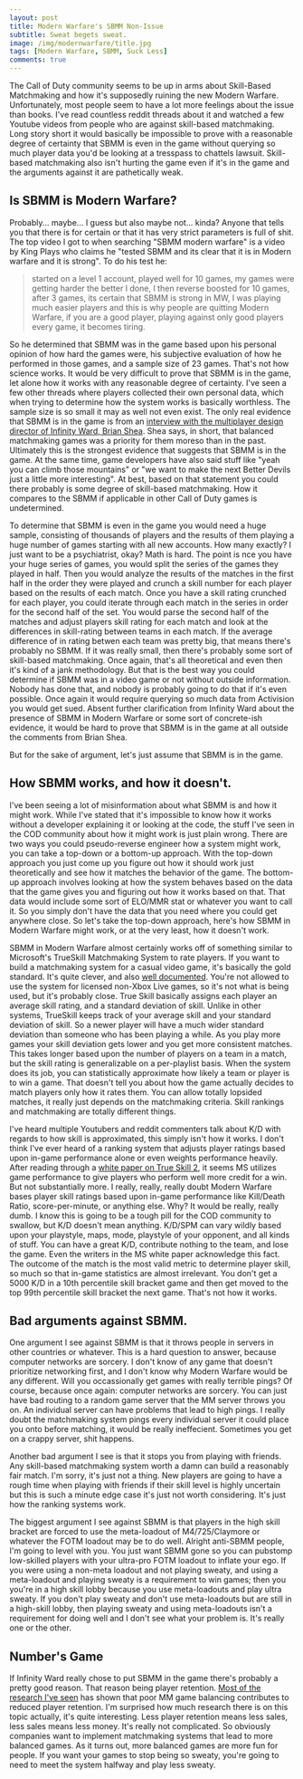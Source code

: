 ```yaml
---
layout: post
title: Modern Warfare's SBMM Non-Issue
subtitle: Sweat begets sweat. 
image: /img/modernwarfare/title.jpg
tags: [Modern Warfare, SBMM, Suck Less]
comments: true
---
```


The Call of Duty community seems to be up in arms about Skill-Based Matchmaking and how it's supposedly ruining the new Modern Warfare. Unfortunately, most people seem to have a lot more feelings about the issue than books. I've read countless reddit threads about it and watched a few Youtube videos from people who are against skill-based matchmaking. Long story short it would basically be impossible to prove with a reasonable degree of certainty that SBMM is even in the game without querying so much player data you'd be looking at a tresspass to chattels lawsuit. Skill-based matchmaking also isn't hurting the game even if it's in the game and the arguments against it are pathetically weak.  

## Is SBMM is Modern Warfare?

Probably... maybe... I guess but also maybe not... kinda? Anyone that tells you that there is for certain or that it has very strict parameters is full of shit. The top video I got to when searching "SBMM modern warfare" is a video by King Plays who claims he "tested SBMM and its clear that it is in Modern warfare and it is strong". To do his test he:

>  started on a level 1 account, played well for 10 games, my games were getting harder the better I done, I then reverse boosted for 10 games, after 3 games, its certain that SBMM is strong in MW, I was playing much easier players and this is why people are quitting Modern Warfare, if you are a good player, playing against only good players every game, it becomes tiring. 

So he determined that SBMM was in the game based upon his personal opinion of how hard the games were, his subjective evaluation of how he performed in those games, and a sample size of 23 games. That's not how science works. It would be very difficult to prove that SBMM is in the game, let alone how it works with any reasonable degree of certainty. I've seen a few other threads where players collected their own personal data, which when trying to determine how the system works is basically worthless. The sample size is so small it may as well not even exist. The only real evidence that SBMM is in the game is from an [interview with the multiplayer design director of Infinity Ward, Brian Shea](https://youtu.be/9OQWfpRETZQ?t=2339). Shea says, in short, that balanced matchmaking games was a priority for them moreso than in the past. Ultimately this is the strongest evidence that suggests that SBMM is in the game. At the same time, game developers have also said stuff like "yeah you can climb those mountains" or "we want to make the next Better Devils just a little more interesting". At best, based on that statement you could there probably is some degree of skill-based matchmaking. How it compares to the SBMM if applicable in other Call of Duty games is undetermined. 

To determine that SBMM is even in the game you would need a huge sample, consisting of thousands of players and the results of them playing a huge number of games starting with all new accounts. How many exactly?  I just want to be a psychiatrist, okay? Math is hard. The point is nce you have your huge series of games, you would split the series of the games they played in half. Then you would analyze the results of the matches in the first half in the order they were played and crunch a skill number for each player based on the results of each match. Once you have a skill rating crunched for each player, you could iterate through each match in the series in order for the second half of the set. You would parse the second half of the matches and adjust players skill rating for each match and look at the differences in skill-rating between teams in each match. If the average difference of in rating betwen each team was pretty big, that means there's probably no SBMM. If it was really small, then there's probably some sort of skill-based matchmaking. Once again, that's all theoretical and even then it's kind of a jank methodology. But that is the best way you could determine if SBMM was in a video game or not without outside information. Nobody has done that, and nobody is probably going to do that if it's even possible. Once again it would require querying so much data from Activision you would get sued. Absent further clarification from Infinity Ward about the presence of SBMM in Modern Warfare or some sort of concrete-ish evidence, it would be hard to prove that SBMM is in the game at all outside the comments from Brian Shea. 

But for the sake of argument, let's just assume that SBMM is in the game. 

## How SBMM works, and how it doesn't. 

I've been seeing a lot of misinformation about what SBMM is and how it might work. While I've stated that it's impossible to know how it works without a developer explaining it or looking at the code, the stuff I've seen in the COD community about how it might work is just plain wrong. There are two ways you could pseudo-reverse engineer how a system might work, you can take a top-down or a bottom-up approach. With the top-down approach you just come up you figure out how it should work just theoretically and see how it matches the behavior of the game. The bottom-up approach involves looking at how the system behaves based on the data that the game gives you and figuring out how it works based on that. That data would include some sort of ELO/MMR stat or whatever you want to call it. So you simply don't have the data that you need where you could get anywhere close. So let's take the top-down approach, here's how SBMM in Modern Warfare might work, or at the very least, how it doesn't work. 

SBMM in Modern Warfare almost certainly works off of something similar to Microsoft's TrueSkill Matchmaking System to rate players. If you want to build a matchmaking system for a casual video game, it's basically the gold standard. It's quite clever, and also [well documented](http://www.moserware.com/2010/03/computing-your-skill.html). You're not allowed to use the system for licensed non-Xbox Live games, so it's not what is being used, but it's probably close. True Skill basically assigns each player an average skill rating, and a standard deviation of skill. Unlike in other systems, TrueSkill keeps track of your average skill and your standard deviation of skill. So a newer player will have a much wider standard deviation than someone who has been playing a while. As you play more games your skill deviation gets lower and you get more consistent matches. This takes longer based upon the number of players on a team in a match, but the skill rating is generalizable on a per-playlist basis. When the system does its job, you can statistically approximate how likely a team or player is to win a game. That doesn't tell you about how the game actually decides to match players only how it rates them. You can allow totally lopsided matches, it really just depends on the matchmaking criteria. Skill rankings and matchmaking are totally different things. 

I've heard multiple Youtubers and reddit commenters talk about K/D with regards to how skill is approximated, this simply isn't how it works. I don't think I've ever heard of a ranking system that adjusts player ratings based upon in-game performance alone or even weights performance heavily. After reading through a [white paper on True Skill 2](microsoft.com/en-us/research/uploads/prod/2018/03/trueskill2.pdf), it seems MS utilizes game performance to give players who perform well more credit for a win. But not substantially more. I really, really, really doubt Modern Warfare bases player skill ratings based upon in-game performance like Kill/Death Ratio, score-per-minute, or anything else. Why? It would be really, really dumb. I know this is going to be a tough pill for the COD community to swallow, but K/D doesn't mean anything. K/D/SPM can vary wildly based upon your playstyle, maps, mode, playstyle of your opponent, and all kinds of stuff. You can have a great K/D, contribute nothing to the team, and lose the game. Even the writers in the MS white paper acknowledge this fact. The outcome of the match is the most valid metric to determine player skill, so much so that in-game statistics are almost irrelevant. You don't get a 5000 K/D in a 10th percentile skill bracket game and then get moved to the top 99th percentile skill bracket the next game. That's not how it works.

## Bad arguments against SBMM.  

One argument I see against SBMM is that it throws people in servers in other countries or whatever. This is a hard question to answer, because computer networks are sorcery. I don't know of any game that doesn't prioritize networking first, and I don't know why Modern Warfare would be any different. Will you occassionally get games with really terrible pings? Of course, because once again: computer networks are sorcery. You can just have bad routing to a random game server that the MM server throws you on. An individual server can have problems that lead to high pings. I really doubt the matchmaking system pings every individual server it could place you onto before matching, it would be really ineffecient. Sometimes you get on a crappy server, shit happens. 

Another bad argument I see is that it stops you from playing with friends. Any skill-based matchmaking system worth a damn can build a reasonably fair match. I'm sorry, it's just not a thing. New players are going to have a rough time when playing with friends if their skill level is highly uncertain but this is such a minute edge case it's just not worth considering. It's just how the ranking systems work. 

The biggest argument I see against SBMM is that players in the high skill bracket are forced to use the meta-loadout of M4/725/Claymore or whatever the FOTM loadout may be to do well. Alright anti-SBMM people, I'm going to level with you. You just want SBMM gone so you can pubstomp low-skilled players with your ultra-pro FOTM loadout to inflate your ego. If you were using a non-meta loadout and not playing sweaty, and using a meta-loadout and playing sweaty is a requirement to win games; then you you're in a high skill lobby because you use meta-loadouts and play ultra sweaty. If you don't play sweaty and don't use meta-loadouts but are still in a high-skill lobby, then playing sweaty and using meta-loadouts isn't a requirement for doing well and I don't see what your problem is. It's really one or the other. 

## Number's Game 

If Infinity Ward really chose to put SBMM in the game there's probably a pretty good reason. That reason being player retention. [Most of the research I've seen](http://www.khoury.neu.edu/home/scooper/index_files/pub/sarkar2017engagement.pdf) has shown that poor MM game balancing contributes to reduced player retention. I'm surprised how much research there is on this topic actually, it's quite interesting. Less player retention means less sales, less sales means less money. It's really not complicated. So obviously companies want to implement matchmaking systems that lead to more balanced games. As it turns out, more balanced games are more fun for people. If you want your games to stop being so sweaty, you're going to need to meet the system halfway and play less sweaty.
